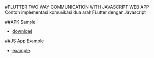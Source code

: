 #FLUTTER TWO WAY COMMUNICATION WITH JAVASCRIPT WEB APP
Contoh implementasi komunikasi dua arah FLutter dengan Javascript

##APK Sample
- [download](https://drive.google.com/file/d/1vR7RhxgBYY-Itp1QdyCrzNUIjltRnsdc/view?usp=sharing)

##JS App Example
- [example](https://js-flutter-communication.herokuapp.com).